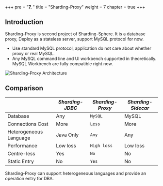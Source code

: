 +++
pre = "<b>7. </b>"
title = "Sharding-Proxy"
weight = 7
chapter = true
+++

## Introduction

Sharding-Proxy is second project of Sharding-Sphere.
It is a database proxy, Deploy as a stateless server, support MySQL protocol for now.

* Use standard MySQL protocol, application do not care about whether proxy or real MySQL.
* Any MySQL command line and UI workbench supported in theoretically. MySQL Workbench are fully compatible right now.

![Sharding-Proxy Architecture](http://ovfotjrsi.bkt.clouddn.com/sharding-proxy-brief.png)

## Comparison

|                        | *Sharding-JDBC* | *Sharding-Proxy* | *Sharding-Sidecar* |
| ---------------------- | --------------- | ---------------- | ------------------ |
| Database               | Any             | `MySQL`          | MySQL              |
| Connections Cost       | More            | `Less`           | More               |
| Heterogeneous Language | Java Only       | `Any`            | Any                |
| Performance            | Low loss        | `High loss`      | Low loss           |
| Centre-less            | Yes             | `No`             | No                 |
| Static Entry           | No              | `Yes`            | No                 |

Sharding-Proxy can support heterogeneous languages and provide an operation entry for DBA.
